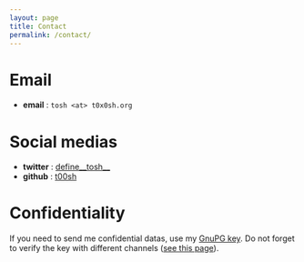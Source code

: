 ```yaml
---
layout: page
title: Contact
permalink: /contact/
---
```


# Email

* **email** : `tosh <at> t0x0sh.org`

# Social medias

* **twitter** : [define\_\_tosh\_\_](https://twitter.com/define__tosh__)
* **github** : [t00sh](https://github.com/t00sh)

# Confidentiality

If you need to send me confidential datas, use my [GnuPG key](https://repo.t0x0sh.org/gpg.txt). Do not forget to verify the key with different channels ([see this page](/keys/)).
